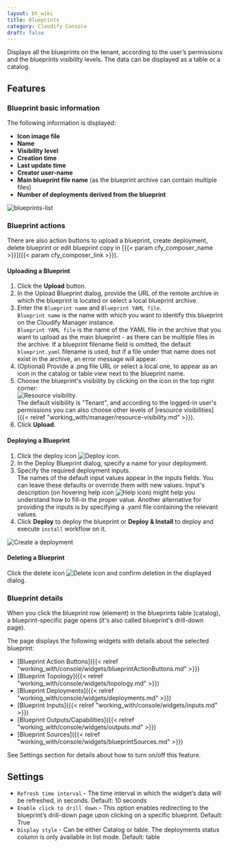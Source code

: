 ```yaml
---
layout: bt_wiki
title: Blueprints
category: Cloudify Console
draft: false
---
```


Displays all the blueprints on the tenant, according to the user’s permissions and the blueprints visibility levels. 
 The data can be displayed as a table or a catalog.
 
## Features

### Blueprint basic information

The following information is displayed: 

* **Icon image file**
* **Name**
* **Visibility level**
* **Creation time**
* **Last update time**
* **Creator user-name**
* **Main blueprint file name** (as the blueprint archive can contain multiple files)
* **Number of deployments derived from the blueprint**

![blueprints-list]( /images/ui/widgets/blueprints-list.png)


### Blueprint actions

There are also action buttons to upload a blueprint, create deployment, delete blueprint or edit blueprint copy in [{{< param cfy_composer_name >}}]({{< param cfy_composer_link >}}).


#### Uploading a Blueprint

1. Click the **Upload** button.
2. In the Upload Blueprint dialog, provide the URL of the remote archive in which the blueprint is located or select a local blueprint archive. 
3. Enter the `Blueprint name` and `Blueprint YAML file`.   
   `Blueprint name` is the name with which you want to identify this blueprint on the Cloudify Manager instance.<br>
   `Blueprint YAML file` is the name of the YAML file in the archive that you want to upload as the main blueprint - as there can be multiple files in the archive. If a blueprint filename field is omitted, the default `blueprint.yaml` filename is used, but if a file under that name does not exist in the archive, an error message will appear.    
4. (Optional) Provide a .png file URL or select a local one, to appear as an icon in the catalog or table view next to the blueprint name.   
5. Choose the blueprint's visibility by clicking on the icon in the top right corner:<br>
![Resource visibility]( /images/ui/icons/tenant-wide-resource-icon.png ).<br>
The default visibility is "Tenant", and according to the logged-in user's permissions you can also choose other levels of [resource visibilities]({{< relref "working_with/manager/resource-visibility.md" >}}).<br>
6. Click **Upload**.


#### Deploying a Blueprint

1. Click the deploy icon ![Deploy icon]( /images/ui/icons/deploy-icon.png ).   
2. In the Deploy Blueprint dialog, specify a name for your deployment.
3. Specify the required deployment inputs.   
   The names of the default input values appear in the inputs fields. You can leave these defaults or override them with new values. 
   Input's description (on hovering help icon ![Help icon]( /images/ui/icons/help-icon.png )) might help you understand how to fill-in the proper value. 
   Another alternative for providing the inputs is by specifying a .yaml file containing the relevant values. 
4. Click **Deploy** to deploy the blueprint or **Deploy & Install** to deploy and execute `install` workflow on it.

![Create a deployment]( /images/ui/widgets/blueprints_deployment_creation.png )


#### Deleting a Blueprint

Click the delete icon ![Delete icon]( /images/ui/icons/delete-icon.png ) and confirm deletion in the displayed dialog.


### Blueprint details

When you click the blueprint row (element) in the blueprints table (catalog), a blueprint-specific page opens (it's also called blueprint's drill-down page).
 
The page displays the following widgets with details about the selected blueprint:

* [Blueprint Action Buttons]({{< relref "working_with/console/widgets/blueprintActionButtons.md" >}})
* [Blueprint Topology]({{< relref "working_with/console/widgets/topology.md" >}})
* [Blueprint Deployments]({{< relref "working_with/console/widgets/deployments.md" >}})
* [Blueprint Inputs]({{< relref "working_with/console/widgets/inputs.md" >}})
* [Blueprint Outputs/Capabilities]({{< relref "working_with/console/widgets/outputs.md" >}})
* [Blueprint Sources]({{< relref "working_with/console/widgets/blueprintSources.md" >}})

See Settings section for details about how to turn on/off this feature.


## Settings

* `Refresh time interval` - The time interval in which the widget’s data will be refreshed, in seconds. Default: 10 seconds
* `Enable click to drill down` - This option enables redirecting to the blueprint’s drill-down page upon clicking on a specific blueprint. Default: True
* `Display style` - Can be either Catalog or table. The deployments status column is only available in list mode.  Default: table 
